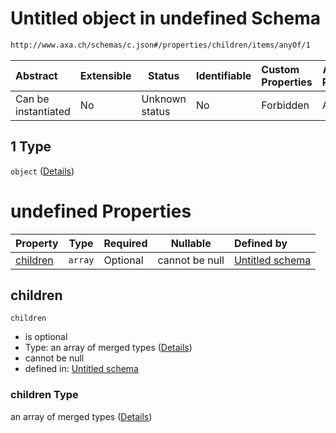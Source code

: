 # Untitled object in undefined Schema

```txt
http://www.axa.ch/schemas/c.json#/properties/children/items/anyOf/1
```




| Abstract            | Extensible | Status         | Identifiable | Custom Properties | Additional Properties | Access Restrictions | Defined In                                |
| :------------------ | ---------- | -------------- | ------------ | :---------------- | --------------------- | ------------------- | ----------------------------------------- |
| Can be instantiated | No         | Unknown status | No           | Forbidden         | Allowed               | none                | [a.json\*](a.json "open original schema") |

## 1 Type

`object` ([Details](a-properties-children-items-anyof-1.md))

# undefined Properties

| Property              | Type    | Required | Nullable       | Defined by                                                                                               |
| :-------------------- | ------- | -------- | -------------- | :------------------------------------------------------------------------------------------------------- |
| [children](#children) | `array` | Optional | cannot be null | [Untitled schema](c-properties-children.md "http&#x3A;//www.axa.ch/schemas/c.json#/properties/children") |

## children




`children`

-   is optional
-   Type: an array of merged types ([Details](c-properties-children-items.md))
-   cannot be null
-   defined in: [Untitled schema](c-properties-children.md "http&#x3A;//www.axa.ch/schemas/c.json#/properties/children")

### children Type

an array of merged types ([Details](c-properties-children-items.md))
